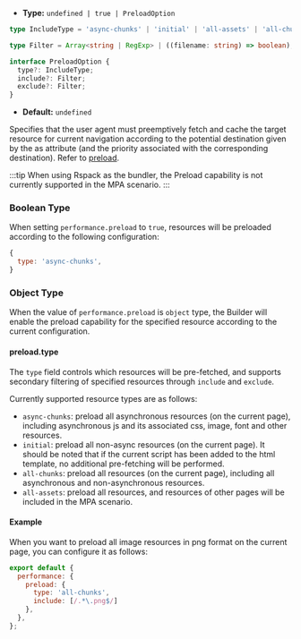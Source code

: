 - **Type:** `undefined | true | PreloadOption`
```ts
type IncludeType = 'async-chunks' | 'initial' | 'all-assets' | 'all-chunks';

type Filter = Array<string | RegExp> | ((filename: string) => boolean);

interface PreloadOption {
  type?: IncludeType;
  include?: Filter;
  exclude?: Filter;
}
```
- **Default:** `undefined`

Specifies that the user agent must preemptively fetch and cache the target resource for current navigation according to the potential destination given by the as attribute (and the priority associated with the corresponding destination). Refer to [preload](https://developer.mozilla.org/en-US/docs/Web/HTML/Attributes/rel/preload).

:::tip
When using Rspack as the bundler, the Preload capability is not currently supported in the MPA scenario.
:::

### Boolean Type

When setting `performance.preload` to `true`, resources will be preloaded according to the following configuration:

```js
{
  type: 'async-chunks',
}
```

### Object Type

When the value of `performance.preload` is `object` type, the Builder will enable the preload capability for the specified resource according to the current configuration.

#### preload.type

The `type` field controls which resources will be pre-fetched, and supports secondary filtering of specified resources through `include` and `exclude`.

Currently supported resource types are as follows:

- `async-chunks`: preload all asynchronous resources (on the current page), including asynchronous js and its associated css, image, font and other resources.
- `initial`: preload all non-async resources (on the current page). It should be noted that if the current script has been added to the html template, no additional pre-fetching will be performed.
- `all-chunks`: preload all resources (on the current page), including all asynchronous and non-asynchronous resources.
- `all-assets`: preload all resources, and resources of other pages will be included in the MPA scenario.

#### Example

When you want to preload all image resources in png format on the current page, you can configure it as follows:

```js
export default {
  performance: {
    preload: {
      type: 'all-chunks',
      include: [/.*\.png$/]
    },
  },
};
```
